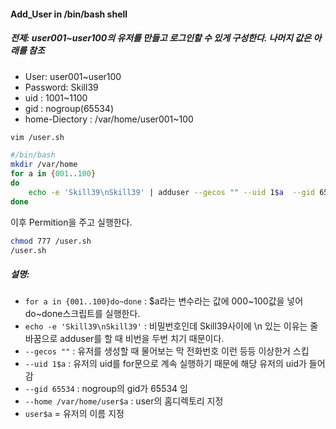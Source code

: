 #### Add_User in /bin/bash shell

##### 전제: user001~user100의 유저를 만들고 로그인할 수 있게 구성한다. 나머지 값은 아래를 참조
-   User: user001~user100
-   Password: Skill39
-   uid : 1001~1100
-   gid : nogroup(65534)
-   home-Diectory : /var/home/user001~100

```bash
vim /user.sh
```
```bash
#/bin/bash
mkdir /var/home
for a in {001..100}
do
    echo -e 'Skill39\nSkill39' | adduser --gecos "" --uid 1$a  --gid 65534 --home /var/home/user$a user$a 
done
```
이후 Permition을 주고 실행한다.
```bash
chmod 777 /user.sh
/user.sh
```

##### 설명:
- ``for a in {001..100}do~done`` : $a라는 변수라는 값에 000~100값을 넣어 do~done스크립트를 실행한다.
-   ``echo -e 'Skill39\nSkill39'`` : 비밀번호인데 Skill39사이에 \n 있는 이유는 줄바꿈으로 adduser를 할 때 비번을 두번 치기 때문이다.
-   ``--gecos ""`` : 유저를 생성할 때 물어보는 막 전화번호 이런 등등 이상한거 스킵
-   ``--uid 1$a`` : 유저의 uid를  for문으로 계속 실행하기 때문에 해당 유저의 uid가 들어감
-   ``--gid 65534`` : nogroup의 gid가 65534 임
-   ``--home /var/home/user$a`` : user의 홈디렉토리 지정
-   ``user$a`` = 유저의 이름 지정
